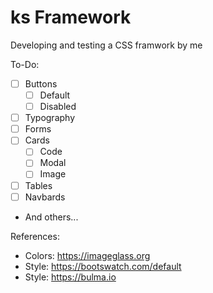 # ks Framework
 Developing and testing a CSS framwork by me

 To-Do:
 - [ ] Buttons
    - [ ] Default
    - [ ] Disabled
 - [ ] Typography
 - [ ] Forms
 - [ ] Cards
    - [ ] Code
    - [ ] Modal
    - [ ] Image
 - [ ] Tables
 - [ ] Navbards
 - And others...

References:
- Colors: https://imageglass.org
- Style: https://bootswatch.com/default
- Style: https://bulma.io